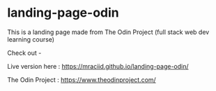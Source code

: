 # landing-page-odin

This is a landing page made from The Odin Project (full stack web dev learning course)


Check out -

Live version here : https://mraciid.github.io/landing-page-odin/



The Odin Project : https://www.theodinproject.com/